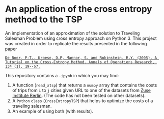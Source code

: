 # An application of the cross entropy method to the TSP
An implementation of an approximation of the solution to Traveling Salesman Problem using cross entropy approach on Python 3. This project was created in order to replicate the results presented in the following paper 

[`De Boer, P-T., Kroese, D.P, Mannor, S. and Rubinstein, R.Y. (2005). A Tutorial on the Cross-Entropy Method. Annals of Operations Research, 134 (1), 19--67.`](https://scholar.google.ru/scholar?hl=en&q=A+Tutorial+on+the+Cross-Entropy+Method&as_sdt=1%2C5&as_sdtp=&oq=)

This repository contains a `.ipynb` in which you may find: 
  1. A function (`read_atsp`) that returns a `numpy` array that contains the costs of trips from `i` to `j` cities given URL to one of the datasets from [Zuse Institute Berlin](http://elib.zib.de/pub/mp-testdata/tsp/tsplib/atsp/index.html). (The code has not been tested on other datasets). 
  2. A `Python` `class` (`CrossEntropyTSP`) that helps to optimize the costs of a traveling salesman.
  3. An example of using both (with results).

